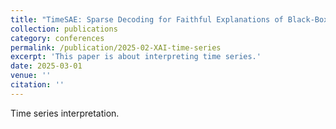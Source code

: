 ```yaml
---
title: "TimeSAE: Sparse Decoding for Faithful Explanations of Black-Box Time Series Models"
collection: publications
category: conferences
permalink: /publication/2025-02-XAI-time-series
excerpt: 'This paper is about interpreting time series.'
date: 2025-03-01
venue: ''
citation: ''
---
```

Time series interpretation.


